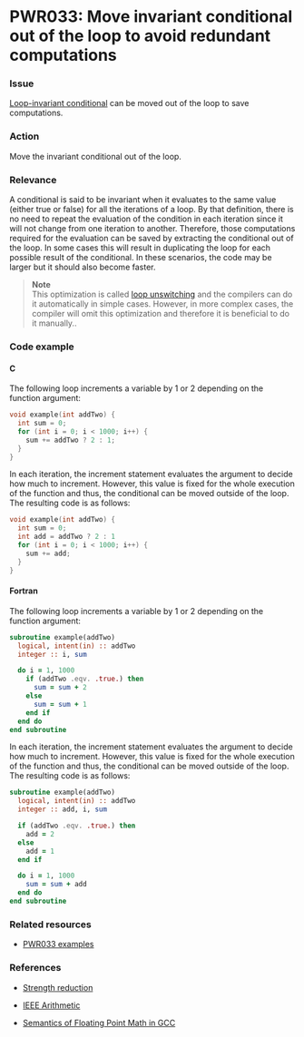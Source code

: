 # PWR033: Move invariant conditional out of the loop to avoid redundant computations

### Issue

[Loop-invariant conditional](../../Glossary/Loop-unswitching.md) can be moved out of
the loop to save computations.

### Action

Move the invariant conditional out of the loop.

### Relevance

A conditional is said to be invariant when it evaluates to the same value
(either true or false) for all the iterations of a loop. By that definition,
there is no need to repeat the evaluation of the condition in each iteration
since it will not change from one iteration to another. Therefore, those
computations required for the evaluation can be saved by extracting the
conditional out of the loop. In some cases this will result in duplicating the
loop for each possible result of the conditional. In these scenarios, the code
may be larger but it should also become faster.

>**Note**  
>This optimization is called [loop unswitching](../../Glossary/Loop-unswitching.md)
>and the compilers can do it automatically in simple cases. However, in more
>complex cases, the compiler will omit this optimization and therefore it is
>beneficial to do it manually..

### Code example

#### C

The following loop increments a variable by 1 or 2 depending on the function
argument:

```c
void example(int addTwo) {
  int sum = 0;
  for (int i = 0; i < 1000; i++) {
    sum += addTwo ? 2 : 1;
  }
}
```

In each iteration, the increment statement evaluates the argument to decide how
much to increment. However, this value is fixed for the whole execution of the
function and thus, the conditional can be moved outside of the loop. The
resulting code is as follows:

```c
void example(int addTwo) {
  int sum = 0;
  int add = addTwo ? 2 : 1
  for (int i = 0; i < 1000; i++) {
    sum += add;
  }
}
```

#### Fortran

The following loop increments a variable by 1 or 2 depending on the function
argument:

```f90
subroutine example(addTwo)
  logical, intent(in) :: addTwo
  integer :: i, sum

  do i = 1, 1000
    if (addTwo .eqv. .true.) then
      sum = sum + 2
    else
      sum = sum + 1
    end if
  end do
end subroutine
```

In each iteration, the increment statement evaluates the argument to decide how
much to increment. However, this value is fixed for the whole execution of the
function and thus, the conditional can be moved outside of the loop. The
resulting code is as follows:

```f90
subroutine example(addTwo)
  logical, intent(in) :: addTwo
  integer :: add, i, sum

  if (addTwo .eqv. .true.) then
    add = 2
  else
    add = 1
  end if

  do i = 1, 1000
    sum = sum + add
  end do
end subroutine
```

### Related resources

* [PWR033 examples](https://github.com/codee-com/open-catalog/tree/main/Checks/PWR033/)

### References

* [Strength reduction](../../Glossary/Strength-reduction.md)

* [IEEE Arithmetic](https://docs.oracle.com/cd/E19957-01/806-3568/ncg_math.html#:~:text=IEEE%20754%20specifies%20exactly%20the,defined%20by%20the%20IEEE%20standard)

* [Semantics of Floating Point Math in GCC](https://gcc.gnu.org/wiki/FloatingPointMath)
